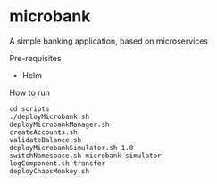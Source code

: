 # microbank
A simple banking application, based on microservices

Pre-requisites

- Helm

How to run

```
cd scripts
./deployMicrobank.sh
deployMicrobankManager.sh
createAccounts.sh
validateBalance.sh
deployMicrobankSimulator.sh 1.0
switchNamespace.sh microbank-simulator
logComponent.sh transfer
deployChaosMonkey.sh
```